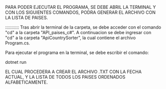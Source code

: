 PARA PODER EJECUTAR EL PROGRAMA, SE DEBE ABRIL LA TERMINAL Y CON LOS SIGUIENTES COMANDOS, PODRA GENERAR EL ARCHIVO CON LA LISTA DE PAISES.

:::::::::::
Tras abrir la terminal de la carpeta, se debe acceder con el comando "cd" a la carpeta "API_paises_c#". A continuacion se debe ingresar con "cd" a la carpeta 
"ApiCountrySorter", la cual contiene el archivo Program.cs.

Para ejecutar el programa en la terminal, se debe escribir el comando:

dotnet run


EL CUAL PROCEDERA A CREAR EL ARCHIVO .TXT CON LA FECHA ACTUAL, Y LA LISTA DE TODOS LOS PAISES ORDENADOS ALFABETICAMENTE.
